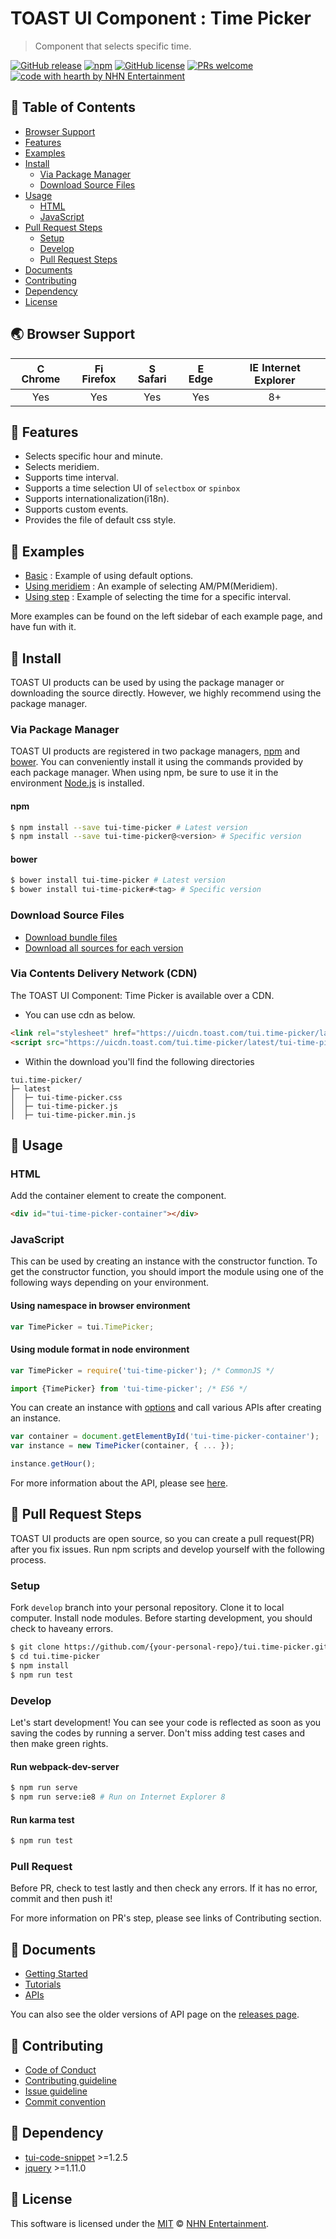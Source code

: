 # TOAST UI Component : Time Picker
> Component that selects specific time.

[![GitHub release](https://img.shields.io/github/release/nhnent/tui.time-picker.svg)](https://github.com/nhnent/tui.time-picker/releases/latest)
[![npm](https://img.shields.io/npm/v/tui-time-picker.svg)](https://www.npmjs.com/package/tui-time-picker)
[![GitHub license](https://img.shields.io/github/license/nhnent/tui.time-picker.svg)](https://github.com/nhnent/tui.time-picker/blob/production/LICENSE)
[![PRs welcome](https://img.shields.io/badge/PRs-welcome-ff69b4.svg)](https://github.com/nhnent/tui.project-name/labels/help%20wanted)
[![code with hearth by NHN Entertainment](https://img.shields.io/badge/%3C%2F%3E%20with%20%E2%99%A5%20by-NHN%20Entertainment-ff1414.svg)](https://github.com/nhnent)


## 🚩 Table of Contents
* [Browser Support](#-browser-support)
* [Features](#-features)
* [Examples](#-examples)
* [Install](#-install)
    * [Via Package Manager](#via-package-manager)
    * [Download Source Files](#download-source-files)
* [Usage](#-usage)
    * [HTML](#html)
    * [JavaScript](#javascript)
* [Pull Request Steps](#-pull-request-steps)
    * [Setup](#setup)
    * [Develop](#develop)
    * [Pull Request Steps](#pull-request)
* [Documents](#-documents)
* [Contributing](#-contributing)
* [Dependency](#-dependency)
* [License](#-license)


## 🌏 Browser Support
| <img src="https://user-images.githubusercontent.com/1215767/34348387-a2e64588-ea4d-11e7-8267-a43365103afe.png" alt="Chrome" width="16px" height="16px" /> Chrome | <img src="https://user-images.githubusercontent.com/1215767/34348383-9e7ed492-ea4d-11e7-910c-03b39d52f496.png" alt="Firefox" width="16px" height="16px" /> Firefox | <img src="https://user-images.githubusercontent.com/1215767/34348394-a981f892-ea4d-11e7-9156-d128d58386b9.png" alt="Safari" width="16px" height="16px" /> Safari | <img src="https://user-images.githubusercontent.com/1215767/34348380-93e77ae8-ea4d-11e7-8696-9a989ddbbbf5.png" alt="Edge" width="16px" height="16px" /> Edge | <img src="https://user-images.githubusercontent.com/1215767/34348590-250b3ca2-ea4f-11e7-9efb-da953359321f.png" alt="IE" width="16px" height="16px" /> Internet Explorer |
| :---------: | :---------: | :---------: | :---------: | :---------: |
| Yes | Yes | Yes | Yes | 8+ |


## 🎨 Features
* Selects specific hour and minute.
* Selects meridiem.
* Supports time interval.
* Supports a time selection UI of `selectbox` or `spinbox`
* Supports internationalization(i18n).
* Supports custom events.
* Provides the file of default css style.


## 🐾 Examples
* [Basic](https://nhnent.github.io/tui.date-picker/latest/tutorial-example01-basic.html) : Example of using default options.
* [Using meridiem](https://nhnent.github.io/tui.time-picker/latest/tutorial-example01-basic.html) : An example of selecting AM/PM(Meridiem).
* [Using step](https://nhnent.github.io/tui.time-picker/latest/tutorial-example04-i18n.html) : Example of selecting the time for a specific interval.

More examples can be found on the left sidebar of each example page, and have fun with it.


## 💾 Install

TOAST UI products can be used by using the package manager or downloading the source directly.
However, we highly recommend using the package manager.

### Via Package Manager

TOAST UI products are registered in two package managers, [npm](https://www.npmjs.com/) and [bower](https://bower.io/).
You can conveniently install it using the commands provided by each package manager.
When using npm, be sure to use it in the environment [Node.js](https://nodejs.org/ko/) is installed.

#### npm

``` sh
$ npm install --save tui-time-picker # Latest version
$ npm install --save tui-time-picker@<version> # Specific version
```

#### bower

``` sh
$ bower install tui-time-picker # Latest version
$ bower install tui-time-picker#<tag> # Specific version
```

### Download Source Files
* [Download bundle files](https://github.com/nhnent/tui.time-picker/tree/production/dist)
* [Download all sources for each version](https://github.com/nhnent/tui.time-picker/releases)

### Via Contents Delivery Network (CDN)
The TOAST UI Component: Time Picker is available over a CDN.


- You can use cdn as below.

```html
<link rel="stylesheet" href="https://uicdn.toast.com/tui.time-picker/latest/tui-time-picker.css">
<script src="https://uicdn.toast.com/tui.time-picker/latest/tui-time-picker.min.js"></script>
```

- Within the download you'll find the following directories

```
tui.time-picker/
├─ latest
│  ├─ tui-time-picker.css
│  ├─ tui-time-picker.js
│  ├─ tui-time-picker.min.js
```



## 🔨 Usage

### HTML

Add the container element to create the component.

``` html
<div id="tui-time-picker-container"></div>
```

### JavaScript

This can be used by creating an instance with the constructor function.
To get the constructor function, you should import the module using one of the following ways depending on your environment.

#### Using namespace in browser environment
``` javascript
var TimePicker = tui.TimePicker;
```

#### Using module format in node environment
``` javascript
var TimePicker = require('tui-time-picker'); /* CommonJS */
```

``` javascript
import {TimePicker} from 'tui-time-picker'; /* ES6 */
```

You can create an instance with [options](https://nhnent.github.io/tui.time-picker/latest/TimePicker.html) and call various APIs after creating an instance.

``` javascript
var container = document.getElementById('tui-time-picker-container');
var instance = new TimePicker(container, { ... });

instance.getHour();
```

For more information about the API, please see [here](https://nhnent.github.io/tui.time-picker/latest/TimePicker.html).


## 🔧 Pull Request Steps

TOAST UI products are open source, so you can create a pull request(PR) after you fix issues.
Run npm scripts and develop yourself with the following process.

### Setup

Fork `develop` branch into your personal repository.
Clone it to local computer. Install node modules.
Before starting development, you should check to haveany errors.

``` sh
$ git clone https://github.com/{your-personal-repo}/tui.time-picker.git
$ cd tui.time-picker
$ npm install
$ npm run test
```

### Develop

Let's start development!
You can see your code is reflected as soon as you saving the codes by running a server.
Don't miss adding test cases and then make green rights.

#### Run webpack-dev-server

``` sh
$ npm run serve
$ npm run serve:ie8 # Run on Internet Explorer 8
```

#### Run karma test

``` sh
$ npm run test
```

### Pull Request

Before PR, check to test lastly and then check any errors.
If it has no error, commit and then push it!

For more information on PR's step, please see links of Contributing section.


## 📙 Documents
* [Getting Started](https://github.com/nhnent/tui.time-picker/blob/production/docs/getting-started.md)
* [Tutorials](https://github.com/nhnent/tui.time-picker/tree/production/docs)
* [APIs](https://nhnent.github.io/tui.time-picker/latest)

You can also see the older versions of API page on the [releases page](https://github.com/nhnent/tui.time-picker/releases).


## 💬 Contributing
* [Code of Conduct](https://github.com/nhnent/tui.time-picker/blob/production/CODE_OF_CONDUCT.md)
* [Contributing guideline](https://github.com/nhnent/tui.time-picker/blob/production/CONTRIBUTING.md)
* [Issue guideline](https://github.com/nhnent/tui.time-picker/blob/production/docs/ISSUE_TEMPLATE.md)
* [Commit convention](https://github.com/nhnent/tui.time-picker/blob/production/docs/COMMIT_MESSAGE_CONVENTION.md)


## 🔩 Dependency
* [tui-code-snippet](https://github.com/nhnent/tui.code-snippet) >=1.2.5
* [jquery](https://jquery.com/) >=1.11.0


## 📜 License

This software is licensed under the [MIT](https://github.com/nhnent/tui.time-picker/blob/production/LICENSE) © [NHN Entertainment](https://github.com/nhnent).
